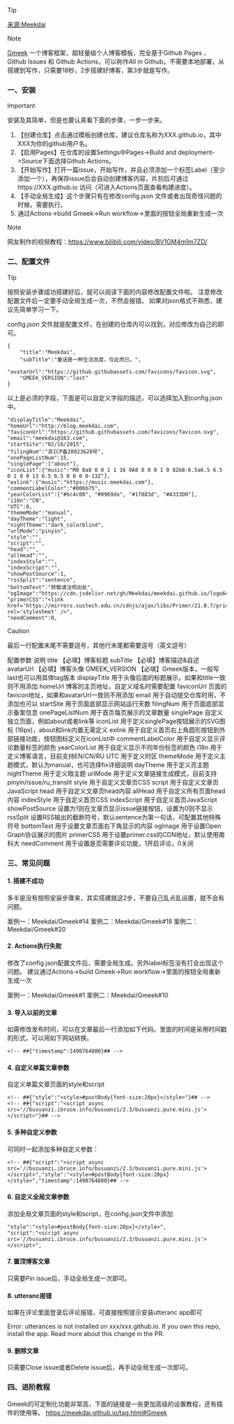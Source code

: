 > [!TIP]
[来源:Meekdai](https://blog.meekdai.com/post/Gmeek-kuai-su-shang-shou.html)

> [!NOTE]
[Gmeek](https://github.com/Meekdai/Gmeek) 一个博客框架，超轻量级个人博客模板，完全基于Github Pages 、 Github Issues 和 Github Actions，可以称作All in Github。不需要本地部署，从搭建到写作，只需要18秒，2步搭建好博客，第3步就是写作。

### 一、安装

> [!IMPORTANT]
安装及其简单，但是也要认真看下面的步骤，一步一步来。

1. 【创建仓库】点击通过模板创建仓库，建议仓库名称为XXX.github.io，其中XXX为你的github用户名。
2. 【启用Pages】在仓库的设置Settings中Pages->Build and deployment->Source下面选择Github Actions。
3. 【开始写作】打开一篇issue，开始写作，并且必须添加一个标签Label（至少添加一个），再保存issue后会自动创建博客内容，片刻后可通过https://XXX.github.io 访问（可进入Actions页面查看构建进度）。
4. 【手动全局生成】这个步骤只有在修改config.json 文件或者出现奇怪问题的时候，需要执行。
5. 通过Actions->build Gmeek->Run workflow->里面的按钮全局重新生成一次

> [!NOTE]
网友制作的视频教程：https://www.bilibili.com/video/BV1GM4m1m7ZD/

### 二、配置文件

> [!TIP]
按照安装步骤成功搭建好后，就可以阅读下面的内容修改配置文件啦。
注意修改配置文件后一定要手动全局生成一次，不然会报错。
如果对json格式不熟悉，建议先简单学习一下。

config.json 文件就是配置文件，在创建的仓库内可以找到，对应修改为自己的即可。

```
{
    "title":"Meekdai",
    "subTitle":"童话是一种生活态度，仅此而已。",
    "avatarUrl":"https://github.githubassets.com/favicons/favicon.svg",
    "GMEEK_VERSION":"last"
}
```
以上是必须的字段，下面是可以自定义字段的描述，可以选择加入到config.json中。

```
"displayTitle":"Meekdai",
"homeUrl":"http://blog.meekdai.com",
"faviconUrl":"https://github.githubassets.com/favicons/favicon.svg",
"email":"meekdai@163.com",
"startSite":"02/16/2015",
"filingNum":"浙ICP备20023628号",
"onePageListNum":15,
"singlePage":["about"],
"iconList":{"music":"M0 8a8 8 0 1 1 16 0A8 8 0 0 1 0 8Zm8-6.5a6.5 6.5 0 1 0 0 13 6.5 6.5 0 0 0 0-13Z"},
"exlink":{"music":"https://music.meekdai.com"},
"commentLabelColor":"#006b75",
"yearColorList":["#bc4c00", "#0969da", "#1f883d", "#A333D0"],
"i18n":"CN",
"UTC":8,
"themeMode":"manual",
"dayTheme":"light",
"nightTheme":"dark_colorblind",
"urlMode":"pinyin",
"style":"",
"script":"",
"head":"",
"allHead":"",
"indexStyle":"",
"indexScript":"",
"showPostSource":1,
"rssSplit":"sentence",
"bottomText":"转载请注明出处",
"ogImage":"https://cdn.jsdelivr.net/gh/Meekdai/meekdai.github.io/logo64.jpg",
"primerCSS":"<link href='https://mirrors.sustech.edu.cn/cdnjs/ajax/libs/Primer/21.0.7/primer.css' rel='stylesheet' />",
"needComment":0,
```

> [!CAUTION]
最后一行配置末尾不需要逗号，其他行末尾都需要逗号（英文逗号）

配置参数    说明
title    【必填】博客标题
subTitle    【必填】博客描述&自述
avatarUrl    【必填】博客头像
GMEEK_VERSION    【必填】Gmeek版本，一般写last也可以用具体tag版本
displayTitle    用于头像后面的标题展示，如果和title一致则不用添加
homeUrl    博客的主页地址，自定义域名时需要配置
faviconUrl    页面的favicon地址，如果和avatarUrl一致则不用添加
email    用于自动提交仓库时用，不添加也可以
startSite    用于页面底部显示网站运行天数
filingNum    用于页面底部显示备案信息
onePageListNum    用于首页每页展示的文章数量
singlePage    自定义独立页面，例如about或者link等
iconList    用于定义singlePage按钮展示的SVG图标 (16px)，about和link内置无需定义
exlink    用于自定义首页右上角圆形按钮到外部链接功能，按钮图标定义在iconList中
commentLabelColor    用于自定义显示评论数量标签的颜色
yearColorList    用于自定义显示不同年份标签的颜色
i18n    用于定义博客语言，目前支持EN/CN/RU
UTC    用于定义时区
themeMode    用于定义主题模式，默认为manual，也可选择fix详细说明
dayTheme    用于定义亮主题
nightTheme    用于定义暗主题
urlMode    用于定义文章链接生成模式，目前支持pinyin/issue/ru_translit
style    用于自定义文章页CSS
script    用于自定义文章页JavaScript
head    用于自定义文章页head内容
allHead    用于自定义所有页面head内容
indexStyle    用于自定义首页CSS
indexScript    用于自定义首页JavaScript
showPostSource    设置为1则在文章页显示issue链接按钮，设置为0则不显示
rssSplit    设置RSS输出的截断符号，默认sentence为第一句话，可配置其他特殊符号
bottomText    用于设置文章页面右下角显示的内容
ogImage    用于设置Open Graph协议展示的图片
primerCSS    用于设置primer.css的CDN地址，默认使用南科大
needComment    用于设置是否需要评论功能，1开启评论，0关闭

### 三、常见问题

#### 1. 搭建不成功

多半是没有按照安装步骤来，其实搭建就这2步，不要自己乱点乱设置，就不会有问题。

案例一：Meekdai/Gmeek#14
案例二：Meekdai/Gmeek#18
案例二：Meekdai/Gmeek#20
#### 2. Actions执行失败

修改了config.json配置文件后，需要全局生成。另外label标签没有打会出现这个问题。
建议通过Actions->build Gmeek->Run workflow->里面的按钮全局重新生成一次

案例一：Meekdai/Gmeek#1
案例二：Meekdai/Gmeek#10
#### 3. 导入以前的文章

如需修改发布时间，可以在文章最后一行添加如下代码。里面的时间是采用时间戳的形式，可以用如下网站转换。

`<!-- ##{"timestamp":1490764800}## -->`
#### 4. 自定义单篇文章参数

自定义单篇文章页面的style和script

```
<!-- ##{"style":"<style>#postBody{font-size:20px}</style>"}## -->
<!-- ##{"script":"<script async src='//busuanzi.ibruce.info/busuanzi/2.3/busuanzi.pure.mini.js'></script>"}## -->
```
#### 5. 多种自定义参数

可同时一起添加多种自定义参数：

`<!-- ##{"script":"<script async src='//busuanzi.ibruce.info/busuanzi/2.3/busuanzi.pure.mini.js'></script>","style":"<style>#postBody{font-size:20px}</style>","timestamp":1490764800}## -->`
#### 6. 自定义全局文章参数

添加全局文章页面的style和script，在config.json文件中添加

```
"style":"<style>#postBody{font-size:20px}</style>",
"script":"<script async src='//busuanzi.ibruce.info/busuanzi/2.3/busuanzi.pure.mini.js'></script>",
```
#### 7. 置顶博客文章

只需要Pin issue后，手动全局生成一次即可。

#### 8. utteranc报错

如果在评论里面登录后评论报错，可直接按照提示安装utteranc app即可

Error: utterances is not installed on xxx/xxx.github.io. If you own this repo, install the app. Read more about this change in the PR.
#### 9. 删除文章

只需要Close issue或者Delete issue后，再手动全局生成一次即可。

### 四、进阶教程

Gmeek的可定制化功能非常高，下面的链接是一些更加高级的设置教程，还有插件的使用等。
https://meekdai.github.io/tag.html#Gmeek